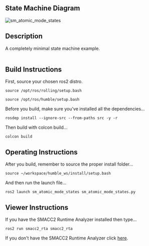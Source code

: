  <h2>State Machine Diagram</h2>

 ![sm_atomic_mode_states](docs/SmAtomic_2021-10-18_93942.svg)

 <h2>Description</h2> A completely minimal state machine example.<br></br>

 <h2>Build Instructions</h2>

First, source your chosen ros2 distro.
```
source /opt/ros/rolling/setup.bash
```
```
source /opt/ros/humble/setup.bash
```

Before you build, make sure you've installed all the dependencies...

```
rosdep install --ignore-src --from-paths src -y -r
```

Then build with colcon build...

```
colcon build
```
<h2>Operating Instructions</h2>
After you build, remember to source the proper install folder...

```
source ~/workspace/humble_ws/install/setup.bash
```

And then run the launch file...

```
ros2 launch sm_atomic_mode_states sm_atomic_mode_states.py
```

 <h2>Viewer Instructions</h2>
If you have the SMACC2 Runtime Analyzer installed then type...

```
ros2 run smacc2_rta smacc2_rta
```

If you don't have the SMACC2 Runtime Analyzer click <a href="https://robosoft.ai/product-category/smacc2-runtime-analyzer/">here</a>.
